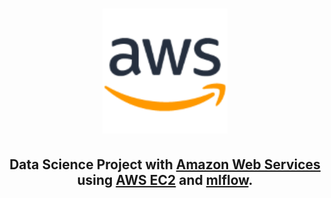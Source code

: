 <h1 align="center"><img src="aws/images/aws.png" alt="AWS" width=200 height=200></h1>

<h2 align="center">Data Science Project with <a href="https://aws.amazon.com/" target="blank">Amazon Web Services</a> using <a href="https://aws.amazon.com/ec2/" target="blank">AWS EC2</a> and <a href="https://mlflow.org/" target="blank">mlflow</a>.</h2>
